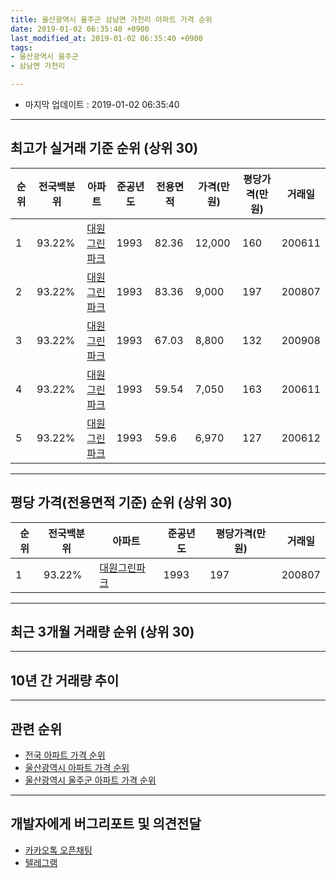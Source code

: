 ```yaml
---
title: 울산광역시 울주군 삼남면 가천리 아파트 가격 순위
date: 2019-01-02 06:35:40 +0900
last_modified_at: 2019-01-02 06:35:40 +0900
tags:
- 울산광역시 울주군
- 삼남면 가천리

---
```


* 마지막 업데이트 : 2019-01-02 06:35:40

---

## 최고가 실거래 기준 순위 (상위 30)


|순위|전국백분위|아파트|준공년도|전용면적|가격(만원)|평당가격(만원)|거래일|
|---|---|---|---|---|---|---|---|
|1|93.22%|[대원그린파크](https://search.naver.com/search.naver?query=%EC%9A%B8%EC%82%B0%EA%B4%91%EC%97%AD%EC%8B%9C+%EC%9A%B8%EC%A3%BC%EA%B5%B0+%EC%82%BC%EB%82%A8%EB%A9%B4+%EA%B0%80%EC%B2%9C%EB%A6%AC+%EB%8C%80%EC%9B%90%EA%B7%B8%EB%A6%B0%ED%8C%8C%ED%81%AC)|1993|82.36|12,000|160|200611|
|2|93.22%|[대원그린파크](https://search.naver.com/search.naver?query=%EC%9A%B8%EC%82%B0%EA%B4%91%EC%97%AD%EC%8B%9C+%EC%9A%B8%EC%A3%BC%EA%B5%B0+%EC%82%BC%EB%82%A8%EB%A9%B4+%EA%B0%80%EC%B2%9C%EB%A6%AC+%EB%8C%80%EC%9B%90%EA%B7%B8%EB%A6%B0%ED%8C%8C%ED%81%AC)|1993|83.36|9,000|197|200807|
|3|93.22%|[대원그린파크](https://search.naver.com/search.naver?query=%EC%9A%B8%EC%82%B0%EA%B4%91%EC%97%AD%EC%8B%9C+%EC%9A%B8%EC%A3%BC%EA%B5%B0+%EC%82%BC%EB%82%A8%EB%A9%B4+%EA%B0%80%EC%B2%9C%EB%A6%AC+%EB%8C%80%EC%9B%90%EA%B7%B8%EB%A6%B0%ED%8C%8C%ED%81%AC)|1993|67.03|8,800|132|200908|
|4|93.22%|[대원그린파크](https://search.naver.com/search.naver?query=%EC%9A%B8%EC%82%B0%EA%B4%91%EC%97%AD%EC%8B%9C+%EC%9A%B8%EC%A3%BC%EA%B5%B0+%EC%82%BC%EB%82%A8%EB%A9%B4+%EA%B0%80%EC%B2%9C%EB%A6%AC+%EB%8C%80%EC%9B%90%EA%B7%B8%EB%A6%B0%ED%8C%8C%ED%81%AC)|1993|59.54|7,050|163|200611|
|5|93.22%|[대원그린파크](https://search.naver.com/search.naver?query=%EC%9A%B8%EC%82%B0%EA%B4%91%EC%97%AD%EC%8B%9C+%EC%9A%B8%EC%A3%BC%EA%B5%B0+%EC%82%BC%EB%82%A8%EB%A9%B4+%EA%B0%80%EC%B2%9C%EB%A6%AC+%EB%8C%80%EC%9B%90%EA%B7%B8%EB%A6%B0%ED%8C%8C%ED%81%AC)|1993|59.6|6,970|127|200612|


---

## 평당 가격(전용면적 기준) 순위 (상위 30)


|순위|전국백분위|아파트|준공년도|평당가격(만원)|거래일|
|---|---|---|---|---|---|
|1|93.22%|[대원그린파크](https://search.naver.com/search.naver?query=%EC%9A%B8%EC%82%B0%EA%B4%91%EC%97%AD%EC%8B%9C+%EC%9A%B8%EC%A3%BC%EA%B5%B0+%EC%82%BC%EB%82%A8%EB%A9%B4+%EA%B0%80%EC%B2%9C%EB%A6%AC+%EB%8C%80%EC%9B%90%EA%B7%B8%EB%A6%B0%ED%8C%8C%ED%81%AC)|1993|197|200807|


---

## 최근 3개월 거래량 순위 (상위 30)


<div style="width:100%;">
    <canvas id="deal_count_ranking" height="250"></canvas>
</div>


<script>
new Chart(document.getElementById("deal_count_ranking"), {
    type: 'horizontalBar',
    data: {
        labels: ['대원그린파크'],
        datasets: [{
            label: '실거래 수',
            data: [1],
            borderColor: "rgba(255, 0, 128, 1)",
            backgroundColor: "rgba(255, 0, 128, 0.5)",
            fill: false,
        }]
    },
    options: {
        responsive: true,
        title: {
            display: true,
            text: '최근 3개월 거래량 순위'
        },
        tooltips: {
            mode: 'index',
            intersect: false,
            callbacks: {
                title: function(tooltipItems, data) {
                    return "실거래 수:";
                },
                label: function(tooltipItem, data) {
                    return data.labels[tooltipItem.index] + ": " + tooltipItem.xLabel;
                }
            }
        },
        hover: {
            mode: 'nearest',
            intersect: true
        },
        scales: {
            xAxes: [{
                display: true,
                scaleLabel: {
                    display: true,
                    labelString: '실거래 수'
                },
                ticks: {
                    suggestedMin: 0,
                }
            }],
            yAxes: [{
                display: true,
                ticks: {
                    autoSkip: false,
                    callback: function(value, index, values) {
                        if (value.length > 15)
                            return value.substr(0, 13) + "...";
                        else
                            return value;
                    }
                },
                scaleLabel: {
                    display: false,
                }
            }]
        }
    }
});

</script>


---

## 10년 간 거래량 추이


<div style="width:100%;">
    <canvas id="deal_progress" height="250"></canvas>
</div>

<script>
new Chart(document.getElementById("deal_progress"), {
    type: 'line',
    data: {
        labels: ['200901','200902','200903','200904','200905','200906','200907','200908','200909','200910','200911','200912','201001','201002','201003','201004','201005','201006','201007','201008','201009','201010','201011','201012','201101','201102','201103','201104','201105','201106','201107','201108','201109','201110','201111','201112','201201','201202','201203','201204','201205','201206','201207','201208','201209','201210','201211','201212','201301','201302','201303','201304','201305','201306','201307','201308','201309','201310','201311','201312','201401','201402','201403','201404','201405','201406','201407','201408','201409','201410','201411','201412','201501','201502','201503','201504','201505','201506','201507','201508','201509','201510','201511','201512','201601','201602','201603','201604','201605','201606','201607','201608','201609','201610','201611','201612','201701','201702','201703','201704','201705','201706','201707','201708','201709','201710','201711','201712','201801','201802','201803','201804','201805','201806','201807','201808','201809','201810','201811','201812','201901'],
        datasets: [{
            label: '실거래 수',
            pointRadius: 1,
            data: [0, 1, 0, 0, 1, 0, 0, 1, 1, 2, 1, 0, 1, 3, 1, 1, 1, 1, 3, 3, 0, 2, 3, 3, 1, 1, 1, 1, 0, 3, 1, 2, 1, 1, 1, 5, 0, 1, 4, 0, 2, 0, 1, 0, 0, 3, 4, 0, 1, 1, 1, 0, 2, 3, 1, 1, 0, 0, 1, 3, 1, 3, 3, 0, 5, 0, 1, 2, 0, 3, 1, 1, 2, 3, 1, 2, 4, 1, 3, 1, 1, 3, 1, 1, 1, 0, 2, 1, 0, 3, 1, 0, 0, 0, 0, 3, 1, 1, 3, 0, 0, 0, 0, 1, 2, 0, 2, 0, 1, 0, 2, 0, 0, 1, 0, 1, 0, 1, 1, 0, 0],
            borderColor: "rgba(255, 201, 14, 1)",
            backgroundColor: "rgba(255, 201, 14, 0.5)",
            fill: true,
        }]
    },
    options: {
        responsive: true,
        title: {
            display: true,
            text: '10년간 거래량 추이'
        },
        tooltips: {
            mode: 'index',
            intersect: false,
        },
        hover: {
            mode: 'nearest',
            intersect: true
        },
        scales: {
            xAxes: [{
                display: true,
                scaleLabel: {
                    display: true,
                    labelString: '년/월'
                }
            }],
            yAxes: [{
                display: true,
                ticks: {
                    suggestedMin: 0,
                },
                scaleLabel: {
                    display: true,
                    labelString: '실거래 수'
                }
            }]
        }
    }
});

</script>


---

## 관련 순위

- [전국 아파트 가격 순위](https://inasie.github.io/apt-ranking/전국)
- [울산광역시 아파트 가격 순위](https://inasie.github.io/apt-ranking/울산광역시)
- [울산광역시 울주군 아파트 가격 순위](https://inasie.github.io/apt-ranking/울산광역시-울주군)


---

## 개발자에게 버그리포트 및 의견전달

- [카카오톡 오픈채팅](https://open.kakao.com/o/gLJUAP4)
- [텔레그램](https://t.me/inasie)

